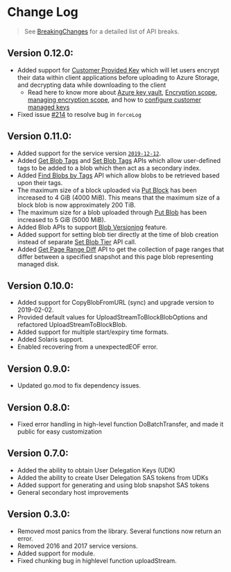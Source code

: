 # Change Log

> See [BreakingChanges](BreakingChanges.md) for a detailed list of API breaks.

## Version 0.12.0:
- Added support for [Customer Provided Key](https://docs.microsoft.com/en-us/azure/storage/common/storage-service-encryption) which will let users encrypt their data within client applications before uploading to Azure Storage, and decrypting data while downloading to the client
    - Read here to know more about [Azure key vault](https://docs.microsoft.com/en-us/azure/key-vault/general/overview), [Encryption scope](https://docs.microsoft.com/en-us/azure/storage/blobs/encryption-scope-manage?tabs=portal), [managing encryption scope](https://docs.microsoft.com/en-us/azure/storage/blobs/encryption-scope-manage?tabs=portal), and how to [configure customer managed keys](https://docs.microsoft.com/en-us/azure/data-explorer/customer-managed-keys-portal)
- Fixed issue [#214](https://github.com/Azure/azure-storage-blob-go/issues/214) to resolve bug in `forceLog`

## Version 0.11.0:
- Added support for the service version [`2019-12-12`](https://docs.microsoft.com/en-us/rest/api/storageservices/versioning-for-the-azure-storage-services).
- Added [Get Blob Tags](https://docs.microsoft.com/en-us/rest/api/storageservices/get-blob-tags) and [Set Blob Tags](https://docs.microsoft.com/en-us/rest/api/storageservices/set-blob-tags) APIs which allow user-defined tags to be added to a blob which then act as a secondary index.
- Added [Find Blobs by Tags](https://docs.microsoft.com/en-us/rest/api/storageservices/find-blobs-by-tags) API which allow blobs to be retrieved based upon their tags.
- The maximum size of a block uploaded via [Put Block](https://docs.microsoft.com/en-us/rest/api/storageservices/put-block#remarks) has been increased to 4 GiB (4000 MiB). This means that the maximum size of a block blob is now approximately 200 TiB.
- The maximum size for a blob uploaded through [Put Blob](https://docs.microsoft.com/en-us/rest/api/storageservices/put-blob#remarks) has been increased to 5 GiB (5000 MiB).
- Added Blob APIs to support [Blob Versioning](https://docs.microsoft.com/en-us/azure/storage/blobs/versioning-overview) feature.
- Added support for setting blob tier directly at the time of blob creation instead of separate [Set Blob Tier](https://docs.microsoft.com/en-us/rest/api/storageservices/set-blob-tier) API call.
- Added [Get Page Range Diff](https://docs.microsoft.com/rest/api/storageservices/get-page-ranges) API to get the collection of page ranges that differ between a specified snapshot and this page blob representing managed disk.

## Version 0.10.0:
- Added support for CopyBlobFromURL (sync) and upgrade version to 2019-02-02.
- Provided default values for UploadStreamToBlockBlobOptions and refactored UploadStreamToBlockBlob.
- Added support for multiple start/expiry time formats.
- Added Solaris support.
- Enabled recovering from a unexpectedEOF error.

## Version 0.9.0:
- Updated go.mod to fix dependency issues.

## Version 0.8.0:
- Fixed error handling in high-level function DoBatchTransfer, and made it public for easy customization

## Version 0.7.0:
- Added the ability to obtain User Delegation Keys (UDK)
- Added the ability to create User Delegation SAS tokens from UDKs
- Added support for generating and using blob snapshot SAS tokens
- General secondary host improvements

## Version 0.3.0:
- Removed most panics from the library. Several functions now return an error.
- Removed 2016 and 2017 service versions.
- Added support for module.
- Fixed chunking bug in highlevel function uploadStream.